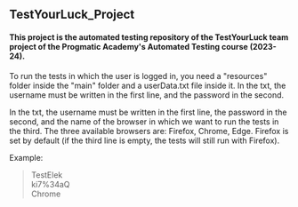 ## TestYourLuck_Project

#### This project is the automated testing repository of the TestYourLuck team project of the Progmatic Academy's Automated Testing course (2023-24).

To run the tests in which the user is logged in, you need a "resources" folder inside the "main" folder and a userData.txt file inside it. In the txt, the username must be written in the first line, and the password in the second.

In the txt, the username must be written in the first line, the password in the second, and the name of the browser in which we want to run the tests in the third. The three available browsers are: Firefox, Chrome, Edge. Firefox is set by default (if the third line is empty, the tests will still run with Firefox).

Example: 
>TestElek<br/>
>ki7%34aQ<br/>
>Chrome